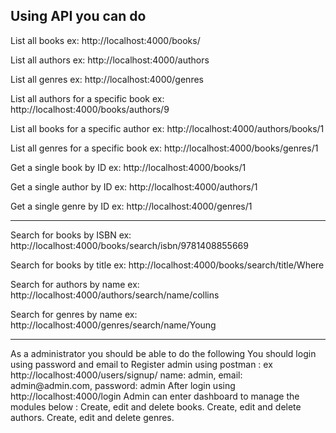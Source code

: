 <h2>Using API you can do </h2>

List all books
ex: http://localhost:4000/books/ 

List all authors
ex: http://localhost:4000/authors

List all genres
ex: http://localhost:4000/genres

List all authors for a specific book
ex: http://localhost:4000/books/authors/9

List all books for a specific author
ex: http://localhost:4000/authors/books/1

List all genres for a specific book
ex: http://localhost:4000/books/genres/1

Get a single book by ID
ex: http://localhost:4000/books/1

Get a single author by ID
ex:  http://localhost:4000/authors/1

Get a single genre by ID
ex: http://localhost:4000/genres/1

<hr/>

Search for books by ISBN
ex:   http://localhost:4000/books/search/isbn/9781408855669

Search for books by title
ex:   http://localhost:4000/books/search/title/Where

Search for authors by name
ex:   http://localhost:4000/authors/search/name/collins

Search for genres by name
ex:   http://localhost:4000/genres/search/name/Young

<hr/>
As a administrator you should be able to do the following
You should login using password and email 
to Register admin using postman : 
ex http://localhost:4000/users/signup/
    name: admin, 
    email: admin@admin.com,
    password: admin 
After login using http://localhost:4000/login 
Admin can enter dashboard to manage the modules below : 
Create, edit and delete books.
Create, edit and delete authors.
Create, edit and delete genres.




